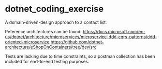 # dotnet_coding_exercise

A domain-driven-design approach to a contact list.

Reference architectures can be found:
https://docs.microsoft.com/en-us/dotnet/architecture/microservices/microservice-ddd-cqrs-patterns/ddd-oriented-microservice
https://github.com/dotnet-architecture/eShopOnContainers/tree/dev/src

Tests are lacking due to time constraints, so a postman collection has been included for end-to-end testing purposes.
